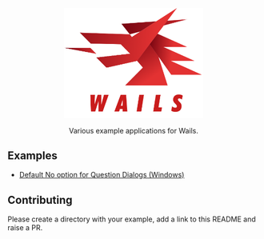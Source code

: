 
<p align="center">
  <img alt="Wails logo" src="https://github.com/wailsapp/wails/raw/master/assets/images/logo-universal.png" style="width:55%; max-width:400px"><br/>
</p>

<p align="center">
Various example applications for Wails.
</p>

## Examples

- [Default No option for Question Dialogs (Windows)](./default_no_question_dialog/README.md)

## Contributing

Please create a directory with your example, add a link to this README and raise a PR.
